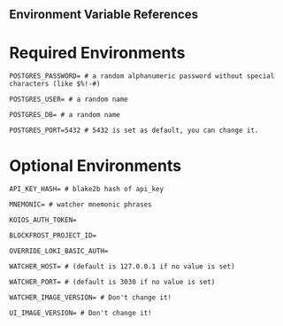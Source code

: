 ## Environment Variable References


# Required Environments
```
POSTGRES_PASSWORD= # a random alphanumeric password without special characters (like $%!-#)

POSTGRES_USER= # a random name

POSTGRES_DB= # a random name

POSTGRES_PORT=5432 # 5432 is set as default, you can change it.

```

# Optional Environments
```
API_KEY_HASH= # blake2b hash of api_key

MNEMONIC= # watcher mnemonic phrases

KOIOS_AUTH_TOKEN=

BLOCKFROST_PROJECT_ID=

OVERRIDE_LOKI_BASIC_AUTH=

WATCHER_HOST= # (default is 127.0.0.1 if no value is set)

WATCHER_PORT= # (default is 3030 if no value is set)

WATCHER_IMAGE_VERSION= # Don't change it!

UI_IMAGE_VERSION= # Don't change it!
```
